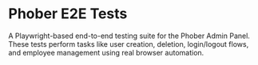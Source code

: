 # Phober E2E Tests

A Playwright-based end-to-end testing suite for the Phober Admin Panel.  
These tests perform tasks like user creation, deletion, login/logout flows, and employee management using real browser automation.

